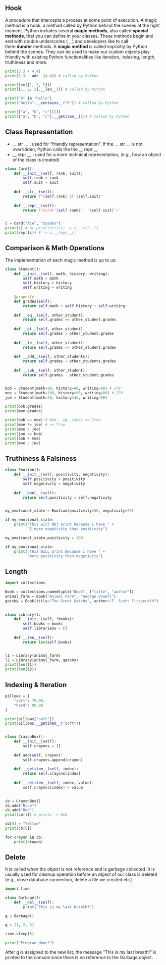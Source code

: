## Hook
A procedure that intercepts a process at some point of execution. A magic method is a hook, a method called by Python behind the scenes at the right moment.
Python includes several **magic** **methods**, also called **special methods**, that you can define in your classes. These methods begin and end with double underscores (`​__`​) and developers like to call them **dunder** methods. ​A **magic method** is called implicitly by Python behind the scenes. They can be used to make our custom objects play friendly with existing Python functionalities like iteration, indexing, length, truthiness and more.
```python
print(3.3 + 4.4)
print(3.3.__add__(4.4)) # called by Python

print(len([1, 3, 5]))
print([1, 2, 3].__len__()) # called by Python

print("h" in "hello")
print("hello".__contains__("h")) # called by Python

print(["a", "b", "c"][2])
print(["a", "b", "c"].__getitem__(2)) # called by Python
```
## Class Representation
- __ str __ : used for "friendly representation". If the __ str __ is not overridden, Python calls the the  __ repr __
- __ repr __ : used for a more technical representation, (e.g., how an object of the class is created)

```python
class Card():
	def __init__(self, rank, suit):
		self.rank = rank
		self.suit = suit
	
	def __str__(self):
		return f"{self.rank} of {self.suit}"
	
	def __repr__(self):
		return f'Card("{self.rank}", "{self.suit}")'


c = Card("Ace", "Spades")
print(c) # or print(str(c)) -> c.__str__()
print(repr(c)) # -> c.__repr__()
```
## Comparison & Math Operations
The implementation of each magic method is up to us:
```python
class Student():
	def __init__(self, math, history, writing):
		self.math = math
		self.history = history
		self.writing = writing
	
	@property
	def grades(self):
		return self.math + self.history + self.writing
	
	def __eq__(self, other_student):
		return self.grades == other_student.grades
	
	def __gt__(self, other_student):
		return self.grades > other_student.grades
	
	def __le__(self, other_student):
		return self.grades <= other_student.grades
	
	def __add__(self, other_students):
		return self.grades + other_students.grades
	
	def __sub__(self, other_student):
		return self.grades - other_student.grades


bob = Student(math=90, history=90, writing=90) # 270
moe = Student(math=100, history=90, writing=80) # 270
joe = Student(math=40, history=45, writing=50)

print(bob.grades)
print(moe.grades)

print(bob == moe) # bob.__eq__(moe) => True
print(moe != joe) # => True
print(moe > joe)
print(joe <= bob)
print(bob + moe)
print(moe - joe)
```
## Truthiness & Falsiness
```python
class Emotion():
	def __init__(self, positivity, negativity):
		self.positivity = positivity
		self.negativity = negativity
	
	def __bool__(self):
		return self.positivity > self.negativity


my_emotional_state = Emotion(positivity=50, negativity=75)

if my_emotional_state:
	print("This will NOT print because I have " +
		  "I more negativity that positivity")

my_emotional_state.positivity = 100

if my_emotional_state:
	print("This WILL print because I have " +
		  "more positivity than negativity")
```
## Length
```python
import collections

Book = collections.namedtuple("Book", ["title", "author"])
animal_farm = Book("Animal Farm", "George Orwell")
gatsby = Book(title="The Great Gatsby", author="F. Scott Fitzgerald")

  
class Library():
	def __init__(self, *books):
		self.books = books
		self.librarians = []
	
	def __len__(self):
		return len(self.books)


l1 = Library(animal_farm)
l2 = Library(animal_farm, gatsby)
print(len(l1))
print(len(l2))
```

## Indexing & Iteration
```python
pillows = {
	"soft": 79.99,
	"hard": 99.99
}

print(pillows["soft"])
print(pillows.__getitem__("soft"))


class CrayonBox():
	def __init__(self):
		self.crayons = []
	
	def add(self, crayon):
		self.crayons.append(crayon)
	
	def __getitem__(self, index):
		return self.crayons[index]
	
	def __setitem__(self, index, value):
		self.crayons[index] = value

  
cb = CrayonBox()
cb.add("Blue")
cb.add("Red")
print(cb[1]) # prints -> Red

cb[0] = "Yellow"
print(cb[0])

for crayon in cb:
	print(crayon)
```

## Delete
It is called when the object is not reference and is garbage collected. It is usually used for cleanup operation before an object of our class is deleted (e.g., close database connection, delete a file we created etc.)
```python
import time

class Garbage():
	def __del__(self):
		print("This is my last breath!")

g = Garbage()

g = [1, 2, 3]

time.sleep(5)

print("Program done!")
```
After g is assigned to the new list, the message "This is my last breath!" is printed to the console since there is no reference to the Garbage object.